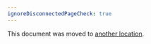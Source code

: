 ```yaml
---
ignoreDisconnectedPageCheck: true
---
```


This document was moved to [another location](../../team/product-dev/issues.md).
